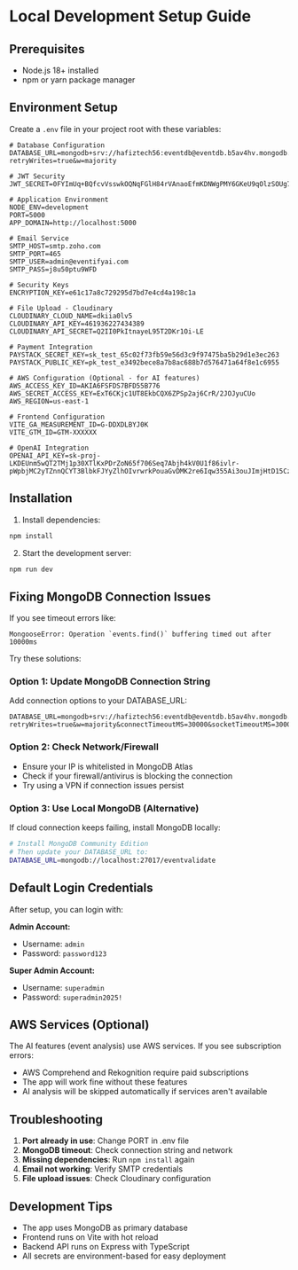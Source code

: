 # Local Development Setup Guide

## Prerequisites
- Node.js 18+ installed
- npm or yarn package manager

## Environment Setup

Create a `.env` file in your project root with these variables:

```env
# Database Configuration
DATABASE_URL=mongodb+srv://hafiztech56:eventdb@eventdb.b5av4hv.mongodb.net/eventvalidate?retryWrites=true&w=majority

# JWT Security
JWT_SECRET=0FYImUq+BQfcvVsswkOQNqFGlH84rVAnaoEfmKDNWgPMY6GKeU9qOlzSOUg7EwvhVq4iq/WtAjFlbDZ1encTag==

# Application Environment
NODE_ENV=development
PORT=5000
APP_DOMAIN=http://localhost:5000

# Email Service
SMTP_HOST=smtp.zoho.com
SMTP_PORT=465
SMTP_USER=admin@eventifyai.com
SMTP_PASS=j8u50ptu9WFD

# Security Keys
ENCRYPTION_KEY=e61c17a8c729295d7bd7e4cd4a198c1a

# File Upload - Cloudinary
CLOUDINARY_CLOUD_NAME=dkiia0lv5
CLOUDINARY_API_KEY=461936227434389
CLOUDINARY_API_SECRET=Q2II0PkItnayeL95T2DKr1Oi-LE

# Payment Integration
PAYSTACK_SECRET_KEY=sk_test_65c02f73fb59e56d3c9f97475ba5b29d1e3ec263
PAYSTACK_PUBLIC_KEY=pk_test_e3492bece8a7b8ac688b7d576471a64f8e1c6955

# AWS Configuration (Optional - for AI features)
AWS_ACCESS_KEY_ID=AKIA6FSFDS7BFD55B776
AWS_SECRET_ACCESS_KEY=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  
AWS_REGION=us-east-1

# Frontend Configuration
VITE_GA_MEASUREMENT_ID=G-DDXDLBYJ0K
VITE_GTM_ID=GTM-XXXXXX

# OpenAI Integration
OPENAI_API_KEY=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
```

## Installation

1. Install dependencies:
```bash
npm install
```

2. Start the development server:
```bash
npm run dev
```

## Fixing MongoDB Connection Issues

If you see timeout errors like:
```
MongooseError: Operation `events.find()` buffering timed out after 10000ms
```

Try these solutions:

### Option 1: Update MongoDB Connection String
Add connection options to your DATABASE_URL:
```env
DATABASE_URL=mongodb+srv://hafiztech56:eventdb@eventdb.b5av4hv.mongodb.net/eventvalidate?retryWrites=true&w=majority&connectTimeoutMS=30000&socketTimeoutMS=30000
```

### Option 2: Check Network/Firewall
- Ensure your IP is whitelisted in MongoDB Atlas
- Check if your firewall/antivirus is blocking the connection
- Try using a VPN if connection issues persist

### Option 3: Use Local MongoDB (Alternative)
If cloud connection keeps failing, install MongoDB locally:
```bash
# Install MongoDB Community Edition
# Then update your DATABASE_URL to:
DATABASE_URL=mongodb://localhost:27017/eventvalidate
```

## Default Login Credentials

After setup, you can login with:

**Admin Account:**
- Username: `admin`
- Password: `password123`

**Super Admin Account:**
- Username: `superadmin` 
- Password: `superadmin2025!`

## AWS Services (Optional)

The AI features (event analysis) use AWS services. If you see subscription errors:
- AWS Comprehend and Rekognition require paid subscriptions
- The app will work fine without these features
- AI analysis will be skipped automatically if services aren't available

## Troubleshooting

1. **Port already in use**: Change PORT in .env file
2. **MongoDB timeout**: Check connection string and network
3. **Missing dependencies**: Run `npm install` again
4. **Email not working**: Verify SMTP credentials
5. **File upload issues**: Check Cloudinary configuration

## Development Tips

- The app uses MongoDB as primary database
- Frontend runs on Vite with hot reload
- Backend API runs on Express with TypeScript
- All secrets are environment-based for easy deployment